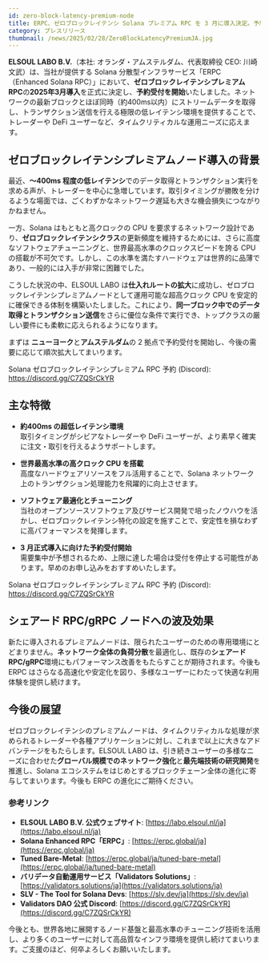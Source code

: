 ```yaml
---
id: zero-block-latency-premium-node
title: ERPC、ゼロブロックレイテンシ Solana プレミアム RPC を 3 月に導入決定。予約受付開始
category: プレスリリース
thumbnail: /news/2025/02/28/ZeroBlockLatencyPremiumJA.jpg
---
```


**ELSOUL LABO B.V.**（本社: オランダ・アムステルダム、代表取締役 CEO: 川崎文武）は、当社が提供する Solana 分散型インフラサービス「ERPC（Enhanced Solana RPC）」において、**ゼロブロックレイテンシプレミアム RPC**の**2025年3月導入**を正式に決定し、**予約受付を開始**いたしました。ネットワークの最新ブロックとほぼ同時（約400ms以内）にストリームデータを取得し、トランザクション送信を行える極限の低レイテンシ環境を提供することで、トレーダーや DeFi ユーザーなど、タイムクリティカルな運用ニーズに応えます。

## ゼロブロックレイテンシプレミアムノード導入の背景

最近、**〜400ms 程度の低レイテンシ**でのデータ取得とトランザクション実行を求める声が、トレーダーを中心に急増しています。取引タイミングが勝敗を分けるような場面では、ごくわずかなネットワーク遅延も大きな機会損失につながりかねません。

一方、Solana はもともと高クロックの CPU を要求するネットワーク設計であり、**ゼロブロックレイテンシクラス**の更新頻度を維持するためには、さらに高度なソフトウェアチューニングと、世界最高水準のクロックスピードを誇る CPU の搭載が不可欠です。しかし、この水準を満たすハードウェアは世界的に品薄であり、一般的には入手が非常に困難でした。

こうした状況の中、ELSOUL LABO は**仕入れルートの拡大**に成功し、ゼロブロックレイテンシプレミアムノードとして運用可能な超高クロック CPU を安定的に確保できる体制を構築いたしました。これにより、**同一ブロック中でのデータ取得とトランザクション送信**をさらに優位な条件で実行でき、トップクラスの厳しい要件にも柔軟に応えられるようになります。

まずは **ニューヨーク**と**アムステルダム**の 2 拠点で予約受付を開始し、今後の需要に応じて順次拡大してまいります。

Solana ゼロブロックレイテンシプレミアム RPC 予約 (Discord): https://discord.gg/C7ZQSrCkYR

## 主な特徴

- **約400ms の超低レイテンシ環境**  
  取引タイミングがシビアなトレーダーや DeFi ユーザーが、より素早く確実に注文・取引を行えるようサポートします。

- **世界最高水準の高クロック CPU を搭載**  
  高度なハードウェアリソースをフル活用することで、Solana ネットワーク上のトランザクション処理能力を飛躍的に向上させます。

- **ソフトウェア最適化とチューニング**  
  当社のオープンソースソフトウェア及びサービス開発で培ったノウハウを活かし、ゼロブロックレイテンシ特化の設定を施すことで、安定性を損なわずに高パフォーマンスを発揮します。

- **3 月正式導入に向けた予約受付開始**  
  需要集中が予想されるため、上限に達した場合は受付を停止する可能性があります。早めのお申し込みをおすすめいたします。

Solana ゼロブロックレイテンシプレミアム RPC 予約 (Discord): https://discord.gg/C7ZQSrCkYR

## シェアード RPC/gRPC ノードへの波及効果

新たに導入されるプレミアムノードは、限られたユーザーのための専用環境にとどまりません。**ネットワーク全体の負荷分散**を最適化し、既存の**シェアード RPC/gRPC**環境にもパフォーマンス改善をもたらすことが期待されます。今後も ERPC はさらなる高速化や安定化を図り、多様なユーザーにわたって快適な利用体験を提供し続けます。

## 今後の展望

ゼロブロックレイテンシのプレミアムノードは、タイムクリティカルな処理が求められるトレーダーや各種アプリケーションに対し、これまで以上に大きなアドバンテージをもたらします。ELSOUL LABO は、引き続きユーザーの多様なニーズに合わせた**グローバル規模でのネットワーク強化**と**最先端技術の研究開発**を推進し、Solana エコシステムをはじめとするブロックチェーン全体の進化に寄与してまいります。今後も ERPC の進化にご期待ください。

### 参考リンク

- **ELSOUL LABO B.V. 公式ウェブサイト**: [https://labo.elsoul.nl/ja](https://labo.elsoul.nl/ja)
- **Solana Enhanced RPC「ERPC」**: [https://erpc.global/ja](https://erpc.global/ja)
- **Tuned Bare-Metal**: [https://erpc.global/ja/tuned-bare-metal](https://erpc.global/ja/tuned-bare-metal)
- **バリデータ自動運用サービス「Validators Solutions」**: [https://validators.solutions/ja](https://validators.solutions/ja)
- **SLV - The Tool for Solana Devs**: [https://slv.dev/ja](https://slv.dev/ja)
- **Validators DAO 公式 Discord**: [https://discord.gg/C7ZQSrCkYR](https://discord.gg/C7ZQSrCkYR)

今後とも、世界各地に展開するノード基盤と最高水準のチューニング技術を活用し、より多くのユーザーに対して高品質なインフラ環境を提供し続けてまいります。ご支援のほど、何卒よろしくお願いいたします。
